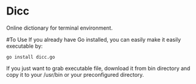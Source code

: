 # Dicc
Online dictionary for terminal environment. 

#To Use
If you already have Go installed, you can easily make it easily executable by:

`go install dicc.go`

If you just want to grab executable file, download it from bin directory and copy it to your /usr/bin or your preconfigured directory.
